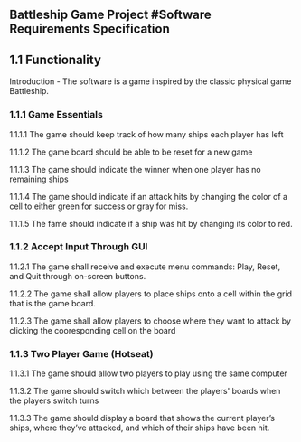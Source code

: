 ## Battleship Game Project #Software Requirements Specification

## 1.1 Functionality

Introduction - The software is a game inspired by the classic physical game Battleship.

### 1.1.1 Game Essentials 

1.1.1.1 The game should keep track of how many ships each player has left

1.1.1.2 The game board should be able to be reset for a new game

1.1.1.3 The game should indicate the winner when one player has no remaining ships

1.1.1.4 The game should indicate if an attack hits by changing the color of a cell to either green for success or gray for miss.

1.1.1.5 The fame should indicate if a ship was hit by changing its color to red.

### 1.1.2 Accept Input Through GUI

1.1.2.1 The game shall receive and execute menu commands: Play, Reset, and Quit through on-screen buttons.

1.1.2.2 The game shall allow players to place ships onto a cell within the grid that is the game board.

1.1.2.3 The game shall allow players to choose where they want to attack by clicking the cooresponding cell on the board

### 1.1.3 Two Player Game (Hotseat)

1.1.3.1 The game should allow two players to play using the same computer

1.1.3.2 The game should switch which between the players' boards when the players switch turns

1.1.3.3 The game should display a board that shows the current player’s ships, where they’ve attacked, and which of their ships have been hit.
